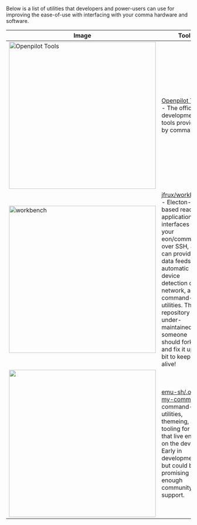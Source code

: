 Below is a list of utilities that developers and power-users can use for improving the ease-of-use with interfacing with your comma hardware and software.

|Image|Tool|
|---------|-----|
| <img src="https://emu.bz/Jmx" alt="Openpilot Tools" style="width:400px;height:auto" /> | [Openpilot Tools](https://github.com/commaai/openpilot/tree/master/tools) - The official development tools provided by comma.ai 
| <img src="https://emu.bz/nTT" alt="workbench"  style="width:400px;height:auto" /> | [jfrux/workbench](https://github.com/jfrux/workbench) - Electon-based react application that interfaces with your eon/comma two over SSH, and can provide live data feeds, automatic device detection on the network, and command-line utilities. This repository is under-maintained, someone should fork it and fix it up a bit to keep it alive! |
| <img src="https://emu.bz/UZR" alt="" style="width:400px;height:auto" /> | [emu-sh/.oh-my-comma](https://github.com/askalice/.oh-my-comma) command-line utilities, themeing, and tooling for neos that live entirely on the device. Early in development, but could be promising with enough community support. |